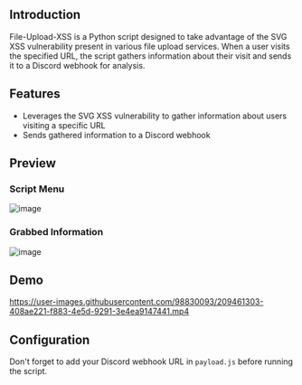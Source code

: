## Introduction

File-Upload-XSS is a Python script designed to take advantage of the SVG XSS vulnerability present in various file upload services. When a user visits the specified URL, the script gathers information about their visit and sends it to a Discord webhook for analysis.

## Features

- Leverages the SVG XSS vulnerability to gather information about users visiting a specific URL
- Sends gathered information to a Discord webhook

## Preview

### Script Menu

![image](https://user-images.githubusercontent.com/98830093/209460560-aa833599-06de-49d4-a465-de2716c0e276.png)

### Grabbed Information

![image](https://user-images.githubusercontent.com/98830093/209460842-3a7ba63c-df54-4262-9370-b28b324e20d1.png)

## Demo


https://user-images.githubusercontent.com/98830093/209461303-408ae221-f883-4e5d-9291-3e4ea9147441.mp4


## Configuration

Don't forget to add your Discord webhook URL in `payload.js` before running the script.
